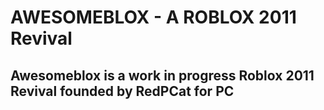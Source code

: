 # AWESOMEBLOX - A ROBLOX 2011 Revival

## Awesomeblox is a work in progress Roblox 2011 Revival founded by RedPCat for PC
